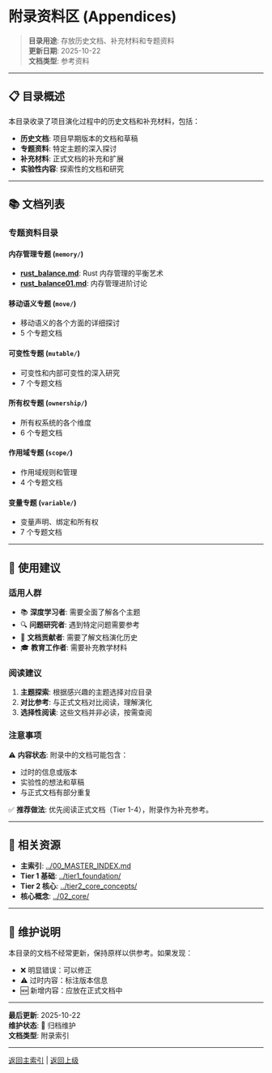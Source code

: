 # 附录资料区 (Appendices)

> **目录用途**: 存放历史文档、补充材料和专题资料  
> **更新日期**: 2025-10-22  
> **文档类型**: 参考资料

---

## 📋 目录概述

本目录收录了项目演化过程中的历史文档和补充材料，包括：

- **历史文档**: 项目早期版本的文档和草稿
- **专题资料**: 特定主题的深入探讨
- **补充材料**: 正式文档的补充和扩展
- **实验性内容**: 探索性的文档和研究

---

## 📚 文档列表

### 专题资料目录

#### 内存管理专题 (`memory/`)

- **[rust_balance.md](./memory/rust_balance.md)**: Rust 内存管理的平衡艺术
- **[rust_balance01.md](./memory/rust_balance01.md)**: 内存管理进阶讨论

#### 移动语义专题 (`move/`)

- 移动语义的各个方面的详细探讨
- 5 个专题文档

#### 可变性专题 (`mutable/`)

- 可变性和内部可变性的深入研究
- 7 个专题文档

#### 所有权专题 (`ownership/`)

- 所有权系统的各个维度
- 6 个专题文档

#### 作用域专题 (`scope/`)

- 作用域规则和管理
- 4 个专题文档

#### 变量专题 (`variable/`)

- 变量声明、绑定和所有权
- 7 个专题文档

---

## 🎯 使用建议

### 适用人群

- 📚 **深度学习者**: 需要全面了解各个主题
- 🔍 **问题研究者**: 遇到特定问题需要参考
- 📝 **文档贡献者**: 需要了解文档演化历史
- 🎓 **教育工作者**: 需要补充教学材料

### 阅读建议

1. **主题探索**: 根据感兴趣的主题选择对应目录
2. **对比参考**: 与正式文档对比阅读，理解演化
3. **选择性阅读**: 这些文档并非必读，按需查阅

### 注意事项

⚠️ **内容状态**: 附录中的文档可能包含：
- 过时的信息或版本
- 实验性的想法和草稿
- 与正式文档有部分重复

✅ **推荐做法**: 优先阅读正式文档（Tier 1-4），附录作为补充参考。

---

## 🔗 相关资源

- **主索引**: [../00_MASTER_INDEX.md](../00_MASTER_INDEX.md)
- **Tier 1 基础**: [../tier1_foundation/](../tier1_foundation/)
- **Tier 2 核心**: [../tier2_core_concepts/](../tier2_core_concepts/)
- **核心概念**: [../02_core/](../02_core/)

---

## 📝 维护说明

本目录的文档不经常更新，保持原样以供参考。如果发现：

- ❌ 明显错误：可以修正
- ⚠️ 过时内容：标注版本信息
- 🆕 新增内容：应放在正式文档中

---

**最后更新**: 2025-10-22  
**维护状态**: 🔄 归档维护  
**文档类型**: 附录索引

---

[返回主索引](../00_MASTER_INDEX.md) | [返回上级](../)

